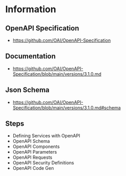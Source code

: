 # Information 

## OpenAPI Specification

- https://github.com/OAI/OpenAPI-Specification

## Documentation

- https://github.com/OAI/OpenAPI-Specification/blob/main/versions/3.1.0.md

## Json Schema 

- https://github.com/OAI/OpenAPI-Specification/blob/main/versions/3.1.0.md#schema

## Steps

- Defining Services with OpenAPI
- OpenAPI Schema
- OpenAPI Components
- OpenAPI Parameters
- OpenAPI Requests
- OpenAPI Security Definitions
- OpenAPI Code Gen